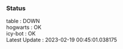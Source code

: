 ### Status


table : DOWN  
hogwarts : OK  
icy-bot : OK  
Latest Update : 2023-02-19 00:45:01.038175
